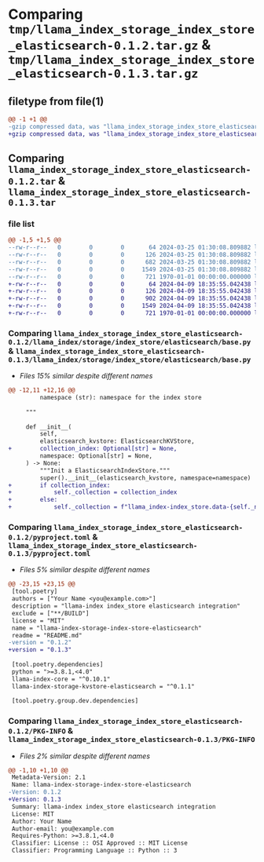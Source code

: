 # Comparing `tmp/llama_index_storage_index_store_elasticsearch-0.1.2.tar.gz` & `tmp/llama_index_storage_index_store_elasticsearch-0.1.3.tar.gz`

## filetype from file(1)

```diff
@@ -1 +1 @@
-gzip compressed data, was "llama_index_storage_index_store_elasticsearch-0.1.2.tar", max compression
+gzip compressed data, was "llama_index_storage_index_store_elasticsearch-0.1.3.tar", max compression
```

## Comparing `llama_index_storage_index_store_elasticsearch-0.1.2.tar` & `llama_index_storage_index_store_elasticsearch-0.1.3.tar`

### file list

```diff
@@ -1,5 +1,5 @@
--rw-r--r--   0        0        0       64 2024-03-25 01:30:08.809882 llama_index_storage_index_store_elasticsearch-0.1.2/README.md
--rw-r--r--   0        0        0      126 2024-03-25 01:30:08.809882 llama_index_storage_index_store_elasticsearch-0.1.2/llama_index/storage/index_store/elasticsearch/__init__.py
--rw-r--r--   0        0        0      682 2024-03-25 01:30:08.809882 llama_index_storage_index_store_elasticsearch-0.1.2/llama_index/storage/index_store/elasticsearch/base.py
--rw-r--r--   0        0        0     1549 2024-03-25 01:30:08.809882 llama_index_storage_index_store_elasticsearch-0.1.2/pyproject.toml
--rw-r--r--   0        0        0      721 1970-01-01 00:00:00.000000 llama_index_storage_index_store_elasticsearch-0.1.2/PKG-INFO
+-rw-r--r--   0        0        0       64 2024-04-09 18:35:55.042438 llama_index_storage_index_store_elasticsearch-0.1.3/README.md
+-rw-r--r--   0        0        0      126 2024-04-09 18:35:55.042438 llama_index_storage_index_store_elasticsearch-0.1.3/llama_index/storage/index_store/elasticsearch/__init__.py
+-rw-r--r--   0        0        0      902 2024-04-09 18:35:55.042438 llama_index_storage_index_store_elasticsearch-0.1.3/llama_index/storage/index_store/elasticsearch/base.py
+-rw-r--r--   0        0        0     1549 2024-04-09 18:35:55.042438 llama_index_storage_index_store_elasticsearch-0.1.3/pyproject.toml
+-rw-r--r--   0        0        0      721 1970-01-01 00:00:00.000000 llama_index_storage_index_store_elasticsearch-0.1.3/PKG-INFO
```

### Comparing `llama_index_storage_index_store_elasticsearch-0.1.2/llama_index/storage/index_store/elasticsearch/base.py` & `llama_index_storage_index_store_elasticsearch-0.1.3/llama_index/storage/index_store/elasticsearch/base.py`

 * *Files 15% similar despite different names*

```diff
@@ -12,11 +12,16 @@
         namespace (str): namespace for the index store
 
     """
 
     def __init__(
         self,
         elasticsearch_kvstore: ElasticsearchKVStore,
+        collection_index: Optional[str] = None,
         namespace: Optional[str] = None,
     ) -> None:
         """Init a ElasticsearchIndexStore."""
         super().__init__(elasticsearch_kvstore, namespace=namespace)
+        if collection_index:
+            self._collection = collection_index
+        else:
+            self._collection = f"llama_index-index_store.data-{self._namespace}"
```

### Comparing `llama_index_storage_index_store_elasticsearch-0.1.2/pyproject.toml` & `llama_index_storage_index_store_elasticsearch-0.1.3/pyproject.toml`

 * *Files 5% similar despite different names*

```diff
@@ -23,15 +23,15 @@
 [tool.poetry]
 authors = ["Your Name <you@example.com>"]
 description = "llama-index index_store elasticsearch integration"
 exclude = ["**/BUILD"]
 license = "MIT"
 name = "llama-index-storage-index-store-elasticsearch"
 readme = "README.md"
-version = "0.1.2"
+version = "0.1.3"
 
 [tool.poetry.dependencies]
 python = ">=3.8.1,<4.0"
 llama-index-core = "^0.10.1"
 llama-index-storage-kvstore-elasticsearch = "^0.1.1"
 
 [tool.poetry.group.dev.dependencies]
```

### Comparing `llama_index_storage_index_store_elasticsearch-0.1.2/PKG-INFO` & `llama_index_storage_index_store_elasticsearch-0.1.3/PKG-INFO`

 * *Files 2% similar despite different names*

```diff
@@ -1,10 +1,10 @@
 Metadata-Version: 2.1
 Name: llama-index-storage-index-store-elasticsearch
-Version: 0.1.2
+Version: 0.1.3
 Summary: llama-index index_store elasticsearch integration
 License: MIT
 Author: Your Name
 Author-email: you@example.com
 Requires-Python: >=3.8.1,<4.0
 Classifier: License :: OSI Approved :: MIT License
 Classifier: Programming Language :: Python :: 3
```

